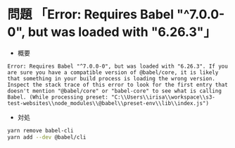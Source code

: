 # 問題 「Error: Requires Babel "^7.0.0-0", but was loaded with "6.26.3"」

* 概要
```
Error: Requires Babel "^7.0.0-0", but was loaded with "6.26.3". If you are sure you have a compatible version of @babel/core, it is likely that something in your build process is loading the wrong version. Inspect the stack trace of this error to look for the first entry that doesn't mention "@babel/core" or "babel-core" to see what is calling Babel. (While processing preset: "C:\\Users\\irisa\\workspace\\s3-test-websites\\node_modules\\@babel\\preset-env\\lib\\index.js")
```

* 対処
```bash
yarn remove babel-cli
yarn add --dev @babel/cli
```
